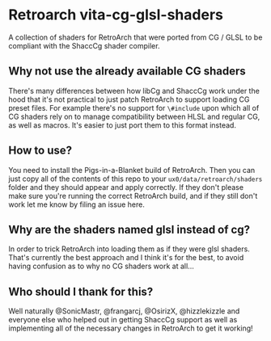 # Retroarch vita-cg-glsl-shaders
A collection of shaders for RetroArch that were ported from CG / GLSL to be compliant with the ShaccCg shader compiler.

## Why not use the already available CG shaders
There's many differences between how libCg and ShaccCg work under the hood that it's not practical to just patch RetroArch to support loading CG preset files.
For example there's no support for `\#include` upon which all of CG shaders rely on to manage compatibility between HLSL and regular CG, as well as macros.
It's easier to just port them to this format instead.

## How to use?
You need to install the Pigs-in-a-Blanket build of RetroArch. Then you can just copy all of the contents of this repo to your `ux0/data/retroarch/shaders` 
folder and they should appear and apply correctly. If they don't please make sure you're running the correct RetroArch build, and if they still don't work 
let me know by filing an issue here.

## Why are the shaders named glsl instead of cg?
In order to trick RetroArch into loading them as if they were glsl shaders. That's currently the best approach and I think it's for the best, 
to avoid having confusion as to why no CG shaders work at all...

## Who should I thank for this?
Well naturally @SonicMastr, @frangarcj, @OsirizX, @hizzlekizzle and everyone else who helped out in getting ShaccCg support as well as implementing
all of the necessary changes in RetroArch to get it working!
